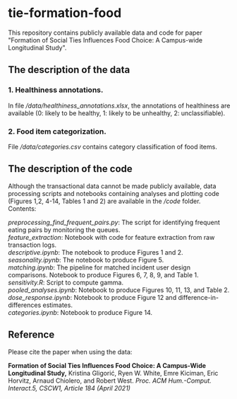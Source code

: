 # tie-formation-food

This repository contains publicly available data and code for paper "Formation of Social Ties Influences Food Choice: A Campus-wide Longitudinal Study".
 
## The description of the data

### 1. Healthiness annotations.

In file */data/healthiness_annotations.xlsx*, the annotations of healthiness are available (0: likely to be healthy, 1: likely to be unhealthy, 2: unclassifiable).

### 2. Food item categorization.

File */data/categories.csv* contains category classification of food items.

## The description of the code

Although the transactional data cannot be made publicly available, data processing scripts and notebooks containing analyses and plotting code (Figures 1,2, 4-14, Tables 1 and 2) are available in the */code* folder. Contents:

*preprocessing_find_frequent_pairs.py*: The script for identifying frequent eating pairs by monitoring the queues.  
*feature_extraction*: Notebook with code for feature extraction from raw transaction logs.  
*descriptive.ipynb*: The notebook to produce Figures 1 and 2.  
*seasonality.ipynb*: The notebook to produce Figure 5.  
*matching.ipynb*: The pipeline for matched incident user design comparisons. Notebook to produce Figures 6, 7, 8, 9, and Table 1.  
*sensitivity.R*: Script to compute gamma.  
*pooled_analyses.ipynb*: Notebook to produce Figures 10, 11, 13, and Table 2.  
*dose_response.ipynb*: Notebook to produce Figure 12 and difference-in-differences estimates.  
*categories.ipynb*: Notebook to produce Figure 14.  

## Reference

Please cite the paper when using the data:

**Formation of Social Ties Influences Food Choice: A Campus-Wide Longitudinal Study,** Kristina Gligori&#263;, Ryen W. White, Emre Kiciman, Eric Horvitz, Arnaud Chiolero, and Robert West. *Proc. ACM Hum.-Comput. Interact.5, CSCW1, Article 184 (April 2021)*
